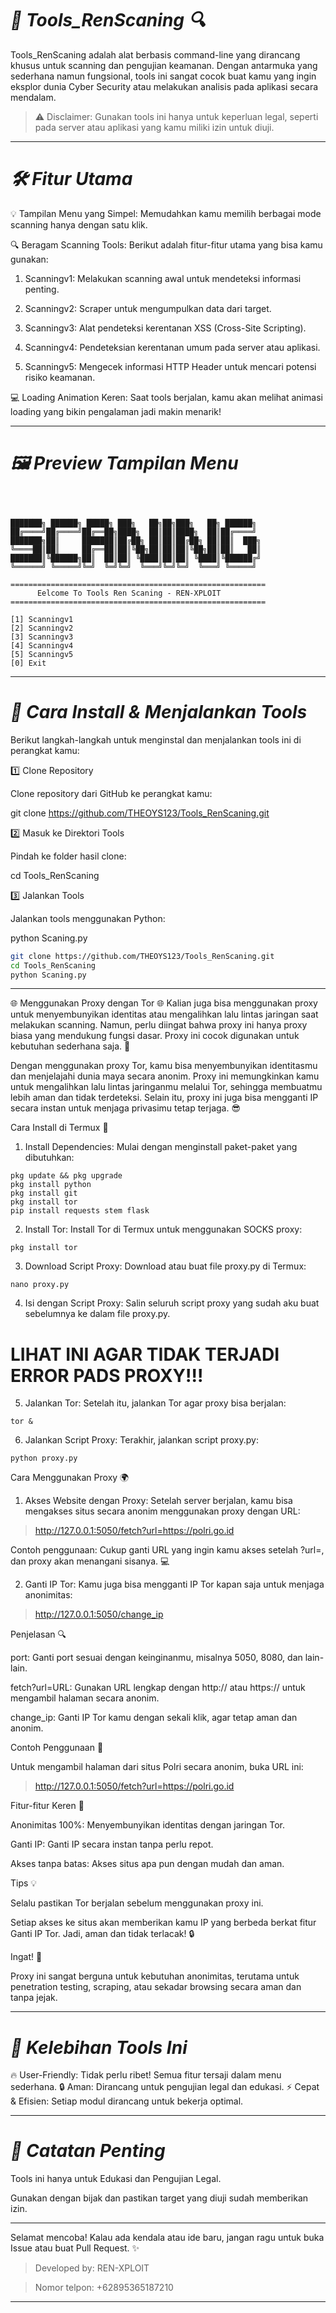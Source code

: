 # *🚀 Tools_RenScaning 🔍*

Tools_RenScaning adalah alat berbasis command-line yang dirancang khusus untuk scanning dan pengujian keamanan. Dengan antarmuka yang sederhana namun fungsional, tools ini sangat cocok buat kamu yang ingin eksplor dunia Cyber Security atau melakukan analisis pada aplikasi secara mendalam.

> ⚠️ Disclaimer: Gunakan tools ini hanya untuk keperluan legal, seperti pada server atau aplikasi yang kamu miliki izin untuk diuji.




---

# *🛠️ Fitur Utama*

💡 Tampilan Menu yang Simpel:
Memudahkan kamu memilih berbagai mode scanning hanya dengan satu klik.

🔍 Beragam Scanning Tools:
Berikut adalah fitur-fitur utama yang bisa kamu gunakan:

1. Scanningv1: Melakukan scanning awal untuk mendeteksi informasi penting.


2. Scanningv2: Scraper untuk mengumpulkan data dari target.


3. Scanningv3: Alat pendeteksi kerentanan XSS (Cross-Site Scripting).


4. Scanningv4: Pendeteksian kerentanan umum pada server atau aplikasi.


5. Scanningv5: Mengecek informasi HTTP Header untuk mencari potensi risiko keamanan.



💻 Loading Animation Keren:
Saat tools berjalan, kamu akan melihat animasi loading yang bikin pengalaman jadi makin menarik!


---

# *🖼️ Preview Tampilan Menu*

```



███████╗ ██████╗ █████╗ ███╗   ██╗██╗███╗   ██╗ ██████╗ 
██╔════╝██╔════╝██╔══██╗████╗  ██║██║████╗  ██║██╔════╝ 
███████╗██║     ███████║██╔██╗ ██║██║██╔██╗ ██║██║  ███╗
╚════██║██║     ██╔══██║██║╚██╗██║██║██║╚██╗██║██║   ██║
███████║╚██████╗██║  ██║██║ ╚████║██║██║ ╚████║╚██████╔╝
╚══════╝ ╚═════╝╚═╝  ╚═╝╚═╝  ╚═══╝╚═╝╚═╝  ╚═══╝ ╚═════╝ 
                                                        
=========================================================  
      Eelcome To Tools Ren Scaning - REN-XPLOIT
=========================================================  

[1] Scanningv1  
[2] Scanningv2  
[3] Scanningv3  
[4] Scanningv4  
[5] Scanningv5  
[0] Exit

```

---

# *🔧 Cara Install & Menjalankan Tools*

Berikut langkah-langkah untuk menginstal dan menjalankan tools ini di perangkat kamu:

1️⃣ Clone Repository

Clone repository dari GitHub ke perangkat kamu:

git clone https://github.com/THEOYS123/Tools_RenScaning.git

2️⃣ Masuk ke Direktori Tools

Pindah ke folder hasil clone:

cd Tools_RenScaning

3️⃣ Jalankan Tools

Jalankan tools menggunakan Python:

python Scaning.py

```bash
git clone https://github.com/THEOYS123/Tools_RenScaning.git
cd Tools_RenScaning
python Scaning.py
```

---

🌐 Menggunakan Proxy dengan Tor 🌐
Kalian juga bisa menggunakan proxy untuk menyembunyikan identitas atau mengalihkan lalu lintas jaringan saat melakukan scanning. Namun, perlu diingat bahwa proxy ini hanya proxy biasa yang mendukung fungsi dasar. Proxy ini cocok digunakan untuk kebutuhan sederhana saja. 🚀

Dengan menggunakan proxy Tor, kamu bisa menyembunyikan identitasmu dan menjelajahi dunia maya secara anonim. Proxy ini memungkinkan kamu untuk mengalihkan lalu lintas jaringanmu melalui Tor, sehingga membuatmu lebih aman dan tidak terdeteksi. Selain itu, proxy ini juga bisa mengganti IP secara instan untuk menjaga privasimu tetap terjaga. 😎

Cara Install di Termux 🔧

1. Install Dependencies: Mulai dengan menginstall paket-paket yang dibutuhkan:
```
pkg update && pkg upgrade
pkg install python
pkg install git
pkg install tor
pip install requests stem flask
```

2. Install Tor: Install Tor di Termux untuk menggunakan SOCKS proxy:
```
pkg install tor
```

3. Download Script Proxy: Download atau buat file proxy.py di Termux:
```
nano proxy.py
```

4. Isi dengan Script Proxy: Salin seluruh script proxy yang sudah aku buat sebelumnya ke dalam file proxy.py.

# LIHAT INI AGAR TIDAK TERJADI ERROR PADS PROXY!!! 

5. Jalankan Tor: Setelah itu, jalankan Tor agar proxy bisa berjalan:
```
tor &
```

6. Jalankan Script Proxy: Terakhir, jalankan script proxy.py:
```
python proxy.py
```


Cara Menggunakan Proxy 🌍

1. Akses Website dengan Proxy: Setelah server berjalan, kamu bisa mengakses situs secara anonim menggunakan proxy dengan URL:

> http://127.0.0.1:5050/fetch?url=https://polri.go.id

Contoh penggunaan: Cukup ganti URL yang ingin kamu akses setelah ?url=, dan proxy akan menangani sisanya. 💻


2. Ganti IP Tor: Kamu juga bisa mengganti IP Tor kapan saja untuk menjaga anonimitas:

> http://127.0.0.1:5050/change_ip



Penjelasan 🔍

port: Ganti port sesuai dengan keinginanmu, misalnya 5050, 8080, dan lain-lain.

fetch?url=URL: Gunakan URL lengkap dengan http:// atau https:// untuk mengambil halaman secara anonim.

change_ip: Ganti IP Tor kamu dengan sekali klik, agar tetap aman dan anonim.


Contoh Penggunaan 📡

Untuk mengambil halaman dari situs Polri secara anonim, buka URL ini:

> http://127.0.0.1:5050/fetch?url=https://polri.go.id

Fitur-fitur Keren 🎉

Anonimitas 100%: Menyembunyikan identitas dengan jaringan Tor.

Ganti IP: Ganti IP secara instan tanpa perlu repot.

Akses tanpa batas: Akses situs apa pun dengan mudah dan aman.


Tips 💡

Selalu pastikan Tor berjalan sebelum menggunakan proxy ini.

Setiap akses ke situs akan memberikan kamu IP yang berbeda berkat fitur Ganti IP Tor. Jadi, aman dan tidak terlacak! 🔒


Ingat! 📝

Proxy ini sangat berguna untuk kebutuhan anonimitas, terutama untuk penetration testing, scraping, atau sekadar browsing secara aman dan tanpa jejak.


---



# *🎯 Kelebihan Tools Ini*

🔥 User-Friendly: Tidak perlu ribet! Semua fitur tersaji dalam menu sederhana.
🔒 Aman: Dirancang untuk pengujian legal dan edukasi.
⚡ Cepat & Efisien: Setiap modul dirancang untuk bekerja optimal.


---

# *📌 Catatan Penting*

Tools ini hanya untuk Edukasi dan Pengujian Legal.

Gunakan dengan bijak dan pastikan target yang diuji sudah memberikan izin.



---

Selamat mencoba! Kalau ada kendala atau ide baru, jangan ragu untuk buka Issue atau buat Pull Request. ✨

> Developed by: REN-XPLOIT

> Nomor telpon: +62895365187210



---

